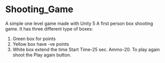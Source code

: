 # Shooting_Game
A simple one level game made with Unity 5
A first person box shooting game.
It has three different type of boxes:
1. Green box for points
2. Yellow box have -ve points
3. White box extend the time
Start Time-25 sec.
Ammo-20.
To play again shoot the Play again button.

